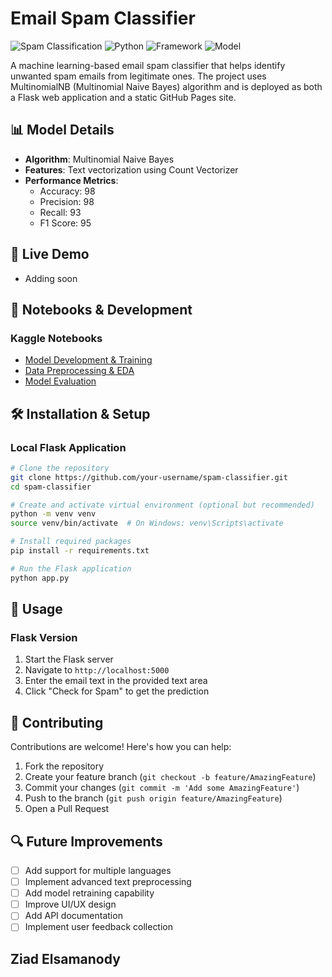 # Email Spam Classifier

![Spam Classification](https://img.shields.io/badge/Task-Spam%20Classification-blue)
![Python](https://img.shields.io/badge/Python-3.7%2B-brightgreen)
![Framework](https://img.shields.io/badge/Framework-Flask-orange)
![Model](https://img.shields.io/badge/Model-MultinomialNB-yellow)

A machine learning-based email spam classifier that helps identify unwanted spam emails from legitimate ones. The project uses MultinomialNB (Multinomial Naive Bayes) algorithm and is deployed as both a Flask web application and a static GitHub Pages site.

## 📊 Model Details

- **Algorithm**: Multinomial Naive Bayes
- **Features**: Text vectorization using Count Vectorizer
- **Performance Metrics**:
  - Accuracy: 98
  - Precision: 98
  - Recall: 93
  - F1 Score: 95

## 🚀 Live Demo

- Adding soon

## 📓 Notebooks & Development

### Kaggle Notebooks
- [Model Development & Training](https://www.kaggle.com/code/ziadelsamanody/spam-or-ham-bayes-classifer-training)
- [Data Preprocessing & EDA](https://www.kaggle.com/code/ziadelsamanody/spam-or-ham-bayes-classifier-preprocesses)
- [Model Evaluation](https://www.kaggle.com/code/ziadelsamanody/spam-or-ham-bayes-classifer-testing-evaluate)

## 🛠️ Installation & Setup

### Local Flask Application
```bash
# Clone the repository
git clone https://github.com/your-username/spam-classifier.git
cd spam-classifier

# Create and activate virtual environment (optional but recommended)
python -m venv venv
source venv/bin/activate  # On Windows: venv\Scripts\activate

# Install required packages
pip install -r requirements.txt

# Run the Flask application
python app.py
```


## 🔧 Usage

### Flask Version
1. Start the Flask server
2. Navigate to `http://localhost:5000`
3. Enter the email text in the provided text area
4. Click "Check for Spam" to get the prediction


## 🤝 Contributing
Contributions are welcome! Here's how you can help:
1. Fork the repository
2. Create your feature branch (`git checkout -b feature/AmazingFeature`)
3. Commit your changes (`git commit -m 'Add some AmazingFeature'`)
4. Push to the branch (`git push origin feature/AmazingFeature`)
5. Open a Pull Request


## 🔍 Future Improvements
- [ ] Add support for multiple languages
- [ ] Implement advanced text preprocessing
- [ ] Add model retraining capability
- [ ] Improve UI/UX design
- [ ] Add API documentation
- [ ] Implement user feedback collection

## Ziad Elsamanody 
